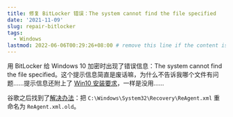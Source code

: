 ```yaml
---
title: 修复 BitLocker 错误：The system cannot find the file specified
date: '2021-11-09'
slug: repair-bitlocker
tags:
  - Windows
lastmod: 2022-06-06T00:29:26+08:00 # remove this line if the content is actually changed
---
```


用 BitLocker 给 Windows 10 加密时出现了错误信息：The system cannot find the file specified。这个提示信息简直是废话嘛，为什么不告诉我哪个文件有问题……提示信息还附上了 [Win10 安装要求](https://www.microsoft.com/en-us/windows/windows-10-specifications)，一样是没用……

谷歌之后找到了[解决办法](https://social.technet.microsoft.com/Forums/windows/en-US/51947c62-dbcb-4613-b10d-707ff8b61d0d/bitlocker-quotthe-system-cannot-find-the-file-specifiedquot)：把 `C:\Windows\System32\Recovery\ReAgent.xml` 重命名为 `ReAgent.xml.old`。
